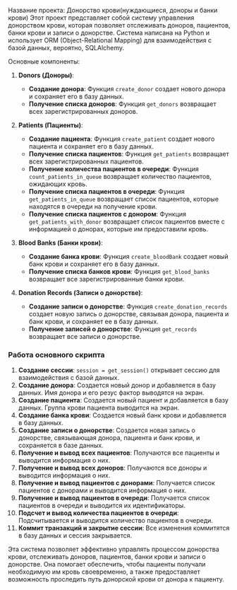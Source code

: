 Название проекта: Донорство крови(нуждающиеся, доноры и банки крови)
Этот проект представляет собой систему управления донорством крови, которая позволяет отслеживать доноров, пациентов, банки крови и записи о донорстве. Система написана на Python и использует ORM (Object-Relational Mapping) для взаимодействия с базой данных, вероятно, SQLAlchemy.

Основные компоненты:

1. **Donors (Доноры)**:
    - **Создание донора**: Функция `create_donor` создает нового донора и сохраняет его в базу данных.
    - **Получение списка доноров**: Функция `get_donors` возвращает всех зарегистрированных доноров.

2. **Patients (Пациенты)**:
    - **Создание пациента**: Функция `create_patient` создает нового пациента и сохраняет его в базу данных.
    - **Получение списка пациентов**: Функция `get_patients` возвращает всех зарегистрированных пациентов.
    - **Получение количества пациентов в очереди**: Функция `count_patients_in_queue` возвращает количество пациентов, ожидающих кровь.
    - **Получение списка пациентов в очереди**: Функция `get_patients_in_queue` возвращает список пациентов, которые находятся в очереди на получение крови.
    - **Получение списка пациентов с донором**: Функция `get_patients_with_donor` возвращает список пациентов вместе с информацией о донорах, которые им предоставили кровь.

3. **Blood Banks (Банки крови)**:
    - **Создание банка крови**: Функция `create_bloodBank` создает новый банк крови и сохраняет его в базу данных.
    - **Получение списка банков крови**: Функция `get_blood_banks` возвращает все зарегистрированные банки крови.

4. **Donation Records (Записи о донорстве)**:
    - **Создание записи о донорстве**: Функция `create_donation_records` создает новую запись о донорстве, связывая донора, пациента и банк крови, и сохраняет ее в базу данных.
    - **Получение записей о донорстве**: Функция `get_records` возвращает все записи о донорстве.

### Работа основного скрипта

1. **Создание сессии**: `session = get_session()` открывает сессию для взаимодействия с базой данных.
2. **Создание донора**: Создается новый донор и добавляется в базу данных. Имя донора и его резус фактор выводятся на экран.
3. **Создание пациента**: Создается новый пациент и добавляется в базу данных. Группа крови пациента выводится на экран.
4. **Создание банка крови**: Создается новый банк крови и добавляется в базу данных.
5. **Создание записи о донорстве**: Создается новая запись о донорстве, связывающая донора, пациента и банк крови, и сохраняется в базе данных.
6. **Получение и вывод всех пациентов**: Получаются все пациенты и выводится информация о них.
7. **Получение и вывод всех доноров**: Получаются все доноры и выводится информация о них.
8. **Получение и вывод пациентов с донорами**: Получается список пациентов с донорами и выводится информация о них.
9. **Получение и вывод пациентов в очереди**: Получается список пациентов в очереди и выводится их идентификаторы.
10. **Подсчет и вывод количества пациентов в очереди**: Подсчитывается и выводится количество пациентов в очереди.
11. **Коммит транзакций и закрытие сессии**: Все изменения коммитятся в базу данных и сессия закрывается.

Эта система позволяет эффективно управлять процессом донорства крови, отслеживать доноров, пациентов, банки крови и записи о донорстве. Она помогает обеспечить, чтобы пациенты получали необходимую им кровь своевременно, а также предоставляет возможность проследить путь донорской крови от донора к пациенту.
